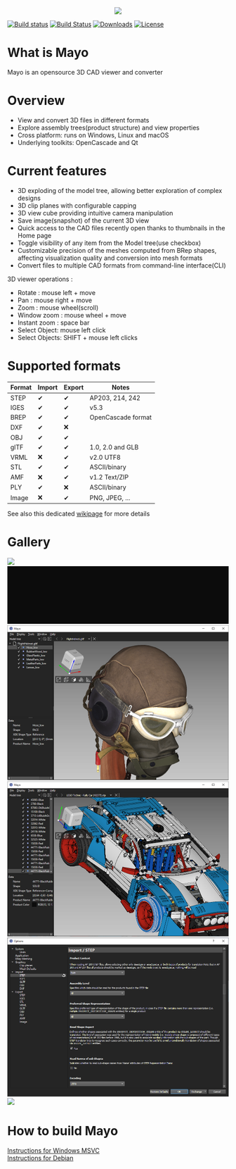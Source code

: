 <p align="center">
  <img src="images/appicon_256.png" width="200px" align="center" />
</p>

[![Build status](https://ci.appveyor.com/api/projects/status/6d1w0d6gw28npxpf?svg=true)](https://ci.appveyor.com/project/HuguesDelorme/mayo)
[![Build Status](https://img.shields.io/travis/fougue/mayo/develop.svg?logo=travis)](https://app.travis-ci.com/fougue/mayo)
[![Downloads](https://img.shields.io/github/downloads/fougue/mayo/total.svg)](https://github.com/fougue/mayo/releases)
[![License](https://img.shields.io/badge/license-BSD%202--clause-blue.svg)](https://github.com/fougue/mayo/blob/develop/LICENSE.txt)


# What is Mayo
Mayo is an opensource 3D CAD viewer and converter

# Overview
* View and convert 3D files in different formats
* Explore assembly trees(product structure) and view properties
* Cross platform: runs on Windows, Linux and macOS
* Underlying toolkits: OpenCascade and Qt

# Current features
* 3D exploding of the model tree, allowing better exploration of complex designs
* 3D clip planes with configurable capping
* 3D view cube providing intuitive camera manipulation
* Save image(snapshot) of the current 3D view
* Quick access to the CAD files recently open thanks to thumbnails in the Home page
* Toggle visibility of any item from the Model tree(use checkbox)
* Customizable precision of the meshes computed from BRep shapes, affecting visualization quality and conversion into mesh formats
* Convert files to multiple CAD formats from command-line interface(CLI)

3D viewer operations :
* Rotate : mouse left + move
* Pan : mouse right + move
* Zoom : mouse wheel(scroll)
* Window zoom : mouse wheel + move
* Instant zoom : space bar
* Select Object: mouse left click
* Select Objects: SHIFT + mouse left clicks

# Supported formats
  Format  |  Import   |  Export  | Notes
----------|-----------|----------|------------------------------
STEP      |  &#10004; | &#10004; | AP203, 214, 242
IGES      |  &#10004; | &#10004; | v5.3
BREP      |  &#10004; | &#10004; | OpenCascade format
DXF       |  &#10004; | &#10060; |
OBJ       |  &#10004; | &#10004; |
glTF      |  &#10004; | &#10004; | 1.0, 2.0 and GLB
VRML      |  &#10060; | &#10004; | v2.0 UTF8
STL       |  &#10004; | &#10004; | ASCII/binary
AMF       |  &#10060; | &#10004; | v1.2 Text/ZIP
PLY       |  &#10004; | &#10060; | ASCII/binary
Image     |  &#10060; | &#10004; | PNG, JPEG, ...

See also this dedicated [wikipage](https://github.com/fougue/mayo/wiki/Supported-formats) for more details

# Gallery

<img src="doc/screencast_1.gif"/>

<img src="doc/screencast_cli.gif"/>

<img src="doc/screenshot_2.png"/>

<img src="doc/screenshot_3.png"/>

<img src="doc/screenshot_4.png"/>

<img src="doc/screenshot_5.png"/>

# How to build Mayo
[Instructions for Windows MSVC](https://github.com/fougue/mayo/wiki/Build-instructions-for-Windows-MSVC)  
[Instructions for Debian](https://github.com/fougue/mayo/wiki/Build-instructions-for-Debian)
